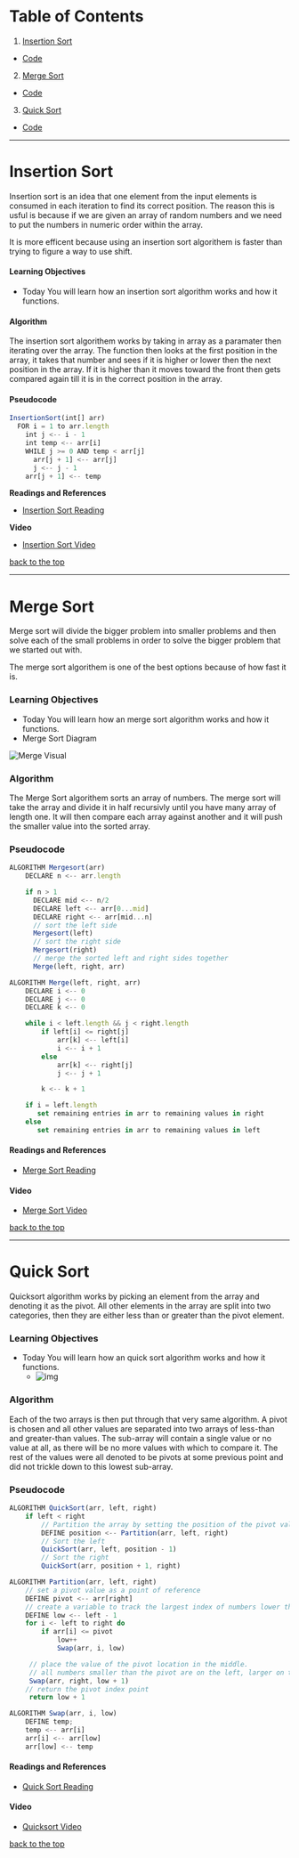 # Table of Contents
1. [Insertion Sort](#Insertion-Sort)
  * [Code](https://github.com/KlNGU/data-structures-and-algorithms/blob/master/data-structures/sort/insertion/insertion-sort.js)
2. [Merge Sort](#Merge-Sort)
  * [Code](https://github.com/KlNGU/data-structures-and-algorithms/blob/master/data-structures/sort/merge/merge-sort.js)
3. [Quick Sort](#Quick-Sort)
  * [Code](https://github.com/KlNGU/data-structures-and-algorithms/blob/master/data-structures/sort/quick/quick-sort.js)

---

# Insertion Sort

Insertion sort is an idea that one element from the input elements is consumed in each iteration to find its correct position. The reason this is usful is because if we are given an array of random numbers and we need to put the numbers in numeric order within the array.

It is more efficent because using an insertion sort algorithem is faster than trying to figure a way to use shift.

#### Learning Objectives
* Today You will learn how an insertion sort algorithm works and how it functions. 

#### Algorithm
The insertion sort algorithem works by taking in array as a paramater then iterating over the array. The function then looks at the first position in the array, it takes that number and sees if it is higher or lower then the next position in the array. If it is higher than it moves toward the front then gets compared again till it is in the correct position in the array.

#### Pseudocode

```javascript
InsertionSort(int[] arr)
  FOR i = 1 to arr.length
    int j <-- i - 1
    int temp <-- arr[i]
    WHILE j >= 0 AND temp < arr[j]
      arr[j + 1] <-- arr[j]
      j <-- j - 1
    arr[j + 1] <-- temp
```

**Readings and References**

* [Insertion Sort Reading](https://www.geeksforgeeks.org/insertion-sort/)

**Video**

* [Insertion Sort Video](youtube.com/watch?v=OGzPmgsI-pQ)

[back to the top](#Table-of-Contents)

---

# Merge Sort
Merge sort will divide the bigger problem into smaller problems and then solve each of the small problems in order to solve the bigger problem that we started out with.

The merge sort algorithem is one of the best options because of how fast it is.

### Learning Objectives
* Today You will learn how an merge sort algorithm works and how it functions.
* Merge Sort Diagram

![Merge Visual](http://cdn.differencebetween.net/wp-content/uploads/2018/11/Difference-between-Quick-Sort-and-Merge-Sort-.png)

### Algorithm
The Merge Sort algorithem sorts an array of numbers. The merge sort will take the array and divide it in half recursivly until you have many array of length one. It will then compare each array against another and it will push the smaller value into the sorted array.

### Pseudocode

```javascript
ALGORITHM Mergesort(arr)
    DECLARE n <-- arr.length

    if n > 1
      DECLARE mid <-- n/2
      DECLARE left <-- arr[0...mid]
      DECLARE right <-- arr[mid...n]
      // sort the left side
      Mergesort(left)
      // sort the right side
      Mergesort(right)
      // merge the sorted left and right sides together
      Merge(left, right, arr)

ALGORITHM Merge(left, right, arr)
    DECLARE i <-- 0
    DECLARE j <-- 0
    DECLARE k <-- 0

    while i < left.length && j < right.length
        if left[i] <= right[j]
            arr[k] <-- left[i]
            i <-- i + 1
        else
            arr[k] <-- right[j]
            j <-- j + 1

        k <-- k + 1

    if i = left.length
       set remaining entries in arr to remaining values in right
    else
       set remaining entries in arr to remaining values in left
```

#### Readings and References
* [Merge Sort Reading](https://medium.com/javascript-in-plain-english/javascript-merge-sort-3205891ac060)

#### Video
* [Merge Sort Video](youtube.com/watch?v=KF2j-9iSf4Q&index=27&list=PLLXdhg_r2hKA7DPDsunoDZ-Z769jWn4R8)

[back to the top](#Table-of-Contents)

---

# Quick Sort
Quicksort algorithm works by picking an element from the array and denoting it as the pivot. All other elements in the array are split into two categories, then they are either less than or greater than the pivot element.

### Learning Objectives
* Today You will learn how an quick sort algorithm works and how it functions.
  * ![img](https://codefellows.github.io/common_curriculum/data_structures_and_algorithms/Code_401/class-29/Quicksort_diagram.png)

### Algorithm
Each of the two arrays is then put through that very same algorithm. A pivot is chosen and all other values are separated into two arrays of less-than and greater-than values. The sub-array will contain a single value or no value at all, as there will be no more values with which to compare it. The rest of the values were all denoted to be pivots at some previous point and did not trickle down to this lowest sub-array.

### Pseudocode

```javascript
ALGORITHM QuickSort(arr, left, right)
    if left < right
        // Partition the array by setting the position of the pivot value 
        DEFINE position <-- Partition(arr, left, right)
        // Sort the left
        QuickSort(arr, left, position - 1)
        // Sort the right
        QuickSort(arr, position + 1, right)

ALGORITHM Partition(arr, left, right)
    // set a pivot value as a point of reference
    DEFINE pivot <-- arr[right]
    // create a variable to track the largest index of numbers lower than the defined pivot
    DEFINE low <-- left - 1
    for i <- left to right do
        if arr[i] <= pivot
            low++
            Swap(arr, i, low)

     // place the value of the pivot location in the middle.
     // all numbers smaller than the pivot are on the left, larger on the right. 
     Swap(arr, right, low + 1)
    // return the pivot index point
     return low + 1

ALGORITHM Swap(arr, i, low)
    DEFINE temp;
    temp <-- arr[i]
    arr[i] <-- arr[low]
    arr[low] <-- temp
```

#### Readings and References
* [Quick Sort Reading](https://guide.freecodecamp.org/algorithms/sorting-algorithms/quick-sort/)

#### Video
* [Quicksort Video](https://www.youtube.com/watch?v=MZaf_9IZCrc)

[back to the top](#Table-of-Contents)
